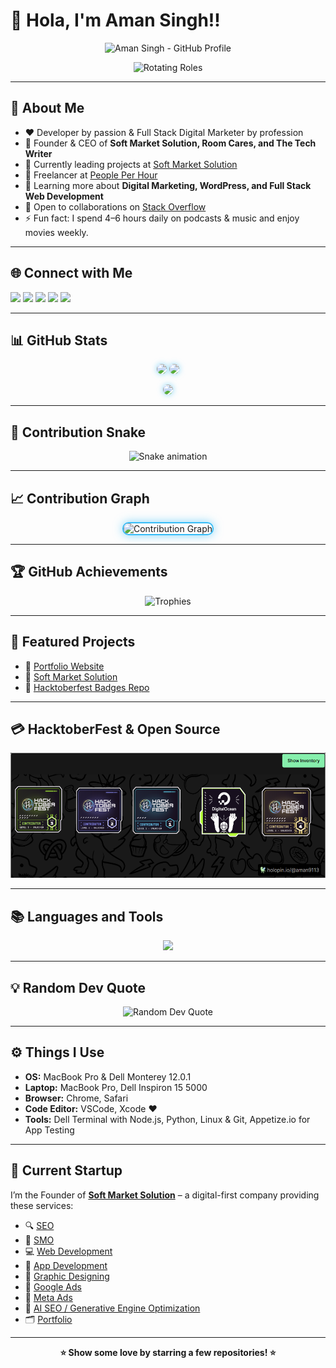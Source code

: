 # 👋 Hola, I'm Aman Singh!!

<p align="center">
  <img src="https://avatars.githubusercontent.com/u/88909157?v=4" width="180" alt="Aman Singh - GitHub Profile"/>
</p>

<p align="center">
  <img src="https://readme-typing-svg.herokuapp.com?font=Fira+Code&size=22&pause=1000&color=36BCF7&center=true&vCenter=true&width=1000&lines=SEO+Manager%2C+ROI-Driven+SEO%2C+SMO+%26+Gen+AI+Expert;White+Hat+Optimization;Freelancer+Digital+Marketer;GA4+%26+GSC+Expert;Google+Business+Profile+Expert;Chatbot+Developer;AI+%26+Prompt+Enthusiastic+🤖;Full+Stack+Web+Developer" alt="Rotating Roles"/>
</p>

---

## 🌟 About Me
- ❤️ Developer by passion & Full Stack Digital Marketer by profession  
- 🚀 Founder & CEO of **Soft Market Solution, Room Cares, and The Tech Writer**  
- 🔭 Currently leading projects at [Soft Market Solution](https://softmarketsolution.com/)  
- 💼 Freelancer at [People Per Hour](https://www.peopleperhour.com/freelancer/technology-programming/aman-singh-full-stack-developer-zajnyvna)  
- 🌱 Learning more about **Digital Marketing, WordPress, and Full Stack Web Development**  
- 👯 Open to collaborations on [Stack Overflow](https://stackoverflow.com/users/18575240/aman-singh)  
- ⚡ Fun fact: I spend 4–6 hours daily on podcasts & music and enjoy movies weekly.  

---

## 🌐 Connect with Me
<a href="https://twitter.com/Aaman0008"><img src="https://img.shields.io/twitter/follow/AamanSingh?style=social" /></a>
<a href="https://www.linkedin.com/in/aman-singh-484549202/"><img src="https://img.shields.io/badge/-LinkedIn-blue?style=flat&logo=Linkedin&logoColor=white"/></a>
<a href="https://github.com/aman9113"><img src="https://img.shields.io/github/followers/aman9113?label=follow&style=social" /></a>
<a href="https://www.instagram.com/__amansingh__0008/"><img src="https://img.shields.io/badge/-Instagram-e4405f?style=flat&logo=Instagram&logoColor=white"/></a>
<a href="https://leetcode.com/aman9113/"><img src="https://img.shields.io/badge/LeetCode-000000?style=flat&logo=LeetCode&logoColor=#d16c06"/></a>

---

## 📊 GitHub Stats
<p align="center">
  <img height="160em" src="https://github-readme-stats.vercel.app/api?username=aman9113&show_icons=true&theme=algolia&include_all_commits=true&count_private=true" style="border-radius:10px;box-shadow:0 0 10px rgba(54,188,247,0.6);" />
  <img height="160em" src="https://github-readme-stats.vercel.app/api/top-langs/?username=aman9113&layout=compact&langs_count=8&theme=algolia" style="border-radius:10px;box-shadow:0 0 10px rgba(54,188,247,0.6);" />
</p>

<p align="center">
  <img height="160em" src="https://github-readme-streak-stats.herokuapp.com/?user=aman9113&theme=algolia" style="border-radius:10px;box-shadow:0 0 10px rgba(54,188,247,0.6);" />
</p>

---

## 🐍 Contribution Snake
<p align="center">
  <img src="https://github.com/aman9113/aman9113/blob/output/github-contribution-grid-snake.svg" alt="Snake animation" />
</p>

---

## 📈 Contribution Graph
<p align="center">
  <img src="https://github-readme-activity-graph.vercel.app/graph?username=aman9113&theme=react-dark&hide_border=false&area=true" 
       alt="Contribution Graph" 
       style="border: 2px solid #36BCF7; border-radius: 10px; box-shadow: 0px 0px 15px rgba(54,188,247,0.6);" />
</p>

---

## 🏆 GitHub Achievements
<p align="center">
  <img src="https://github-profile-trophy.vercel.app/?username=aman9113&theme=algolia&margin-w=10&margin-h=10&column=6" alt="Trophies"/>
</p>

---

## 🚀 Featured Projects
- 🔗 [Portfolio Website](https://aman9113.github.io/portfolio_website/)  
- 🔗 [Soft Market Solution](https://softmarketsolution.com/)  
- 🔗 [Hacktoberfest Badges Repo](https://github.com/aman9113/HacktoberFest_Badge)  

---

## 💳 HacktoberFest & Open Source
<p align="center">
  <img height="200" src="https://github.com/aman9113/HacktoberFest_Badge/blob/master/hacktoberbadge2k22.PNG" alt="Hacktoberfest Badge"/>
</p>

---

## 📚 Languages and Tools
<p align="center">
<img src="https://skillicons.dev/icons?i=html,css,js,react,nodejs,express,mysql,mongodb,python,java,git,github,wordpress,aws,gcp,docker,kubernetes,tailwind,bootstrap,figma" />
</p>

---

## 💡 Random Dev Quote
<p align="center">
  <img src="https://quotes-github-readme.vercel.app/api?type=horizontal&theme=algolia" alt="Random Dev Quote"/>
</p>

---

## ⚙️ Things I Use
- **OS:** MacBook Pro & Dell Monterey 12.0.1  
- **Laptop:** MacBook Pro, Dell Inspiron 15 5000  
- **Browser:** Chrome, Safari  
- **Code Editor:** VSCode, Xcode ❤  
- **Tools:** Dell Terminal with Node.js, Python, Linux & Git, Appetize.io for App Testing  

---

## 🚀 Current Startup
I’m the Founder of **[Soft Market Solution](https://softmarketsolution.com/)** – a digital-first company providing these services:  

- 🔍 [SEO](https://softmarketsolution.com/search-engine-optimization)  
- 📱 [SMO](http://softmarketsolution.com/social-media-marketing-agency)  
- 💻 [Web Development](https://softmarketsolution.com/web-development-service-company)  
- 📲 [App Development](https://softmarketsolution.com/web-development-service-company)  
- 🎨 [Graphic Designing](https://softmarketsolution.com/graphic-design-services-company)  
- 🎯 [Google Ads](https://softmarketsolution.com/paid-media-company)  
- 📢 [Meta Ads](https://softmarketsolution.com/paid-media-company)  
- 🤖 [AI SEO / Generative Engine Optimization](https://softmarketsolution.com/answer-engine-optimization)  
- 🗂️ [Portfolio](https://softmarketsolution.com/portfolio)  

---

<div align="center">
  <strong>⭐ Show some love by starring a few repositories! ⭐</strong>
</div>
